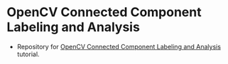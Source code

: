 # OpenCV Connected Component Labeling and Analysis
- Repository for [OpenCV Connected Component Labeling and Analysis](https://www.pyimagesearch.com/2021/02/22/opencv-connected-component-labeling-and-analysis/) tutorial.
